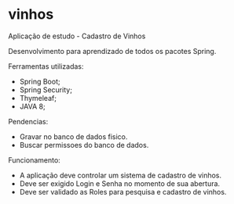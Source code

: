 # vinhos
Aplicação de estudo - Cadastro de Vinhos

Desenvolvimento para aprendizado de todos os pacotes Spring.

Ferramentas utilizadas:
- Spring Boot;
- Spring Security;
- Thymeleaf;
- JAVA 8;

Pendencias:
- Gravar no banco de dados fisico.
- Buscar permissoes do banco de dados.

Funcionamento:

- A aplicação deve controlar um sistema de cadastro de vinhos.
- Deve ser exigido Login e Senha no momento de sua abertura.
- Deve ser validado as Roles para pesquisa e cadastro de vinhos.

